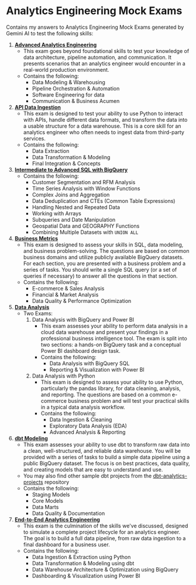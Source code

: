 # Analytics Engineering Mock Exams
Contains my answers to Analytics Engineering Mock Exams generated by Gemini AI to test the following skills:
1. [**Advanced Analytics Engineering**](https://github.com/alyllanes/ae-mock-exams/tree/main/advanced-ae)
    - This exam goes beyond foundational skills to test your knowledge of data architecture, pipeline automation, and communication. It presents scenarios that an analytics engineer would encounter in a real-world production environment.
    - Contains the following:
      - Data Modeling & Warehousing
      - Pipeline Orchestration & Automation
      - Software Engineering for data
      - Communication & Business Acumen 
2. [**API Data Ingestion**](https://github.com/alyllanes/ae-mock-exams/tree/main/api-data-ingestion)
    - This exam is designed to test your ability to use Python to interact with APIs, handle different data formats, and transform the data into a usable structure for a data warehouse. This is a core skill for an analytics engineer who often needs to ingest data from third-party services.
    - Contains the following:
      - Data Extraction
      - Data Transformation & Modeling
      - Final Integration & Concepts 
3. [**Intermediate to Advanced SQL with BigQuery**](https://github.com/alyllanes/ae-mock-exams/tree/main/bigquery-sql)
    - Contains the following:
      - Customer Segmentation and RFM Analysis
      - Time Series Analysis with Window Functions
      - Complex Joins and Aggregation
      - Data Deduplication and CTEs (Common Table Expressions)
      - Handling Nested and Repeated Data
      - Working with Arrays
      - Subqueries and Date Manipulation
      - Geospatial Data and GEOGRAPHY Functions
      - Combining Multiple Datasets with `UNION ALL`
4. [**Business Metrics**](https://github.com/alyllanes/ae-mock-exams/tree/main/business-metrics)
     - This exam is designed to assess your skills in SQL, data modeling, and business problem-solving. The questions are based on common business domains and utilize publicly available BigQuery datasets. For each section, you are presented with a business problem and a series of tasks. You should write a single SQL query (or a set of queries if necessary) to answer all the questions in that section.
     - Contains the following:
       - E-commerce & Sales Analysis
       - Financial & Market Analysis
       - Data Quality & Performance Optimization
5. [**Data Analysis**](https://github.com/alyllanes/ae-mock-exams/tree/main/data-analysis)
      - Two Exams:
        1. Data Analysis with BigQuery and Power BI
           - This exam assesses your ability to perform data analysis in a cloud data warehouse and present your findings in a professional business intelligence tool. The exam is split into two sections: a hands-on BigQuery task and a conceptual Power BI dashboard design task.
           - Contains the following:
             - Data Analysis with BigQuery SQL
             - Reporting & Visualization with Power BI
        3. Data Analysis with Python
           - This exam is designed to assess your ability to use Python, particularly the pandas library, for data cleaning, analysis, and reporting. The questions are based on a common e-commerce business problem and will test your practical skills in a typical data analysis workflow.
           - Contains the following:
             - Data Ingestion & Cleaning
             - Exploratory Data Analysis (EDA)
             - Advanced Analysis & Reporting
6. [**dbt Modeling**](https://github.com/alyllanes/ae-mock-exams/tree/main/dbt-modeling)
    - This exam assesses your ability to use dbt to transform raw data into a clean, well-structured, and reliable data warehouse. You will be provided with a series of tasks to build a simple data pipeline using a public BigQuery dataset. The focus is on best practices, data quality, and creating models that are easy to understand and use.
    - You may also find other sample dbt projects from the [dbt-analytics-projects](https://github.com/alyllanes/dbt-analytics-projects) repository
    - Contains the following:
      - Staging Models
      - Core Models
      - Data Marts
      - Data Quality & Documentation
7. [**End-to-End Analytics Engineering**](https://github.com/alyllanes/ae-mock-exams/tree/main/end-to-end)
   - This exam is the culmination of the skills we've discussed, designed to simulate a complete project lifecycle for an analytics engineer. The goal is to build a full data pipeline, from raw data ingestion to a final dashboard for a business user.
   - Contains the following:
     - Data Ingestion & Extraction using Python
     - Data Transformation & Modeling using dbt
     - Data Warehouse Architecture & Optimization using BigQuery
     - Dashboarding & Visualization using Power BI
